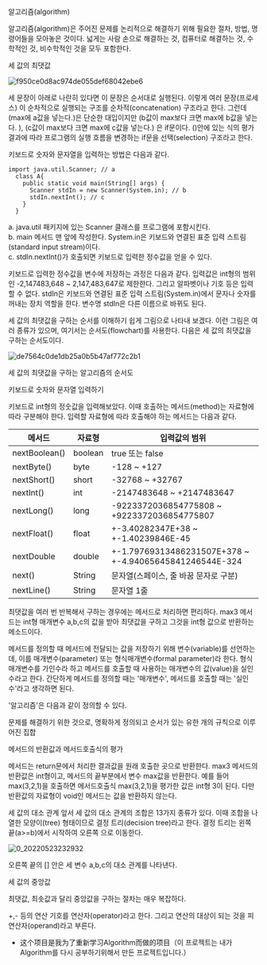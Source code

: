 알고리즘(algorithm) 

알고리즘(algorithm)은 주어진 문제를 논리적으로 해결하기 위해 필요한 절차, 방법, 명령어들을 모아놓은 것이다. 넓게는 사람 손으로 해결하는 것, 컴퓨터로 해결하는 것, 수학적인 것, 비수학적인 것을 모두 포함한다.


세 값의 최댓값

![f950ce0d8ac974de055def68042ebe6](https://user-images.githubusercontent.com/60682087/169775320-bd9f1668-b752-4132-bfc3-c64267019344.png)

세 문장이 아래로 나란히 있다면 이 문장은 순서대로 실행된다. 이렇게 여러 문장(프로세스) 이 순차적으로 실행되는 구조를 순차적(concatenation) 구조라고 한다. 그런데 (max에 a값을 넣는다.)은 단순한 대입이지만 (b값이 max보다 크면 max에 b값을 넣는다. ), (c값이 max보다 크면 max에 c값을 넣는다.) 은 if문이다. ()안에 있는 식의 평가 결과에 따라 프로그램의 실행 흐름을 변경하는 if문을 선택(selection) 구조라고 한다. 

키보드로 숫자와 문자열을 입력하는 방법은 다음과 같다. 

```
import java.util.Scanner; // a
  class A{
    public static void main(String[] args) {
      Scanner stdIn = new Scanner(System.in); // b
      stdIn.nextInt(); // c
    }
  }
```

a. java.util 패키지에 있는 Scanner 클래스를 프로그램에 포함시킨다. <br>
b. main 메서드 맨 앞에 작성한다. System.in은 키보드와 연결된 표준 입력 스트림(standard input stream)이다. <br>
c. stdIn.nextInt()가 호출되면 키보드로 입력한 정수값을 얻을 수 있다. <br>

키보드로 입력한 정수값을 변수에 저장하는 과정은 다음과 같다. 입력값은 int형의 범위인 -2,147483,648 ~ 2,147,483,647로 제한한다. 그리고 알파벳이나 기호 등은 입력할 수 없다. stdIn은 키보드와 연결된 표준 입력 스트림(System.in)에서 문자나 숫자를 꺼내는 장치 역할을 한다. 변수명 stdIn은 다른 이름으로 바뀌도 된다. 

세 값의 최댓값을 구하는 순서를 이해하기 쉽게 그림으로 나타내 보겠다. 이런 그림은 여러 종류가 있으며, 여기서는 순서도(flowchart)를 사용한다. 다음은 세 값의 최댓값을 구하는 순서도이다. <br>

![de7564c0de1db25a0b5b47af772c2b1](https://user-images.githubusercontent.com/60682087/169782565-cd3a710d-484f-4b12-8fce-9197657ac0da.png)

세 값의 최댓값을 구하는 알고리즘의 순서도 

키보드로 숫자와 문자열 입력하기 

키보드로 int형의 정숫값을 입력해보았다. 이때 호출하는 메서드(method)는 자료형에 따라 구분해야 한다. 입력할 자료형에 따라 호출해야 하는 메서드는 다음과 같다. 


|메서드|자료형|입력값의 범위|
|------|---|---|
|nextBoolean()|boolean|true 또는 false|
|nextByte()|byte|-128 ~ +127|
|nextShort()|short|-32768 ~ +32767|
|nextInt()|int|-2147483648 ~ +2147483647|
|nextLong()|long|-9223372036854775808 ~ +9223372036854775807|
|nextFloat()|float|+-3.40282347E+38 ~ +-1.40239846E-45|
|nextDouble|double|+-1.79769313486231507E+378 ~ +-4.94065645841246544E-324|
|next()|String|문자열(스페이스, 줄 바꿈 문자로 구분)|
|nextLine()|String|문자열 1줄|

최댓값을 여러 번 반복해서 구하는 경우에는 메서드로 처리하면 편리하다. max3 메서드는 int형 매개변수 a,b,c의 값을 받아 최댓값을 구하고 그것을 int형 값으로 반환하는 메소드이다. 

메서드를 정의할 때 메서드에 전달되는 값을 저장하기 위해 변수(variable)를 선언하는데, 이를 매개변수(parameter) 또는 형식매개변수(formal parameter)라 한다. 형식매개변수를 가인수라 하고 메서드를 호출할 때 사용하는 매개변수의 값(value)을 실인수라고 한다. 간단하게 메서드를 정의할 때는 '매개변수', 메서드를 호출할 때는 '실인수'라고 생각하면 된다.

'알고리즘'은 다음과 같이 정의할 수 있다.

문제를 해결하기 위한 것으로, 명확하게 정의되고 순서가 있는 유한 개의 규칙으로 이루어진 집합 

메서드의 반환값과 메서드호출식의 평가

메서드는 return문에서 처리한 결과값을 원래 호출한 곳으로 반환한다. max3 메서드의 반환값은 int형이고, 메서드의 끝부분에서 변수 max값을 반환한다. 예를 들어 max(3,2,1)을 호출하면 메서드호출식 max(3,2,1)을 평가한 값은 int형 3이 된다. 다만 반환값의 자료형이 void인 메서드는 값을 반환하지 않는다. 


세 값의 대소 관계
앞서 세 값의 대소 관계의 조합은 13가지 종류가 있다. 이때 조합을 나열한 모양이(tree) 형태이므로 결정 트리(decision tree)라고 한다. 결정 트리는 왼쪽 끝(a>=b)에서 시작하여 오른쪽 으로 이동한다. 

![0_20220523232932](https://user-images.githubusercontent.com/60682087/169842576-8fe248bd-e113-4e3a-b6b7-e632d3851d3f.jpg)

오른쪽 끝의 [] 안은 세 변수 a,b,c의 대소 관계를 나타낸다.

세 값의 중앙값 

최댓값, 최솟값과 달리 중앙값을 구하는 절차는 매우 복잡하다.

+,- 등의 연산 기호를 연산자(operator)라고 한다. 그리고 연산의 대상이 되는 것을 피연산자(operand)라고 부른다. 






- 这个项目是我为了重新学习Algorithm而做的项目（이 프로젝트는 내가 Algorithm를 다시 공부하기위해서 만든 프로젝트입니다.）
